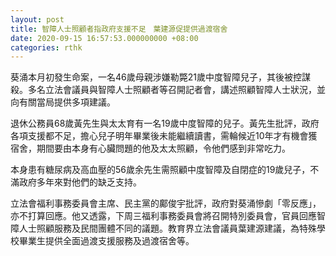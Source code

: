 ```yaml
---
layout: post
title: 智障人士照顧者指政府支援不足　葉建源促提供過渡宿舍
date: 2020-09-15 16:57:53.000000000 +08:00
categories: rthk
---
```


葵涌本月初發生命案，一名46歲母親涉嫌勒斃21歲中度智障兒子，其後被控謀殺。多名立法會議員與智障人士照顧者等召開記者會，講述照顧智障人士狀況，並向有關當局提供多項建議。

退休公務員68歲黃先生與太太育有一名19歲中度智障的兒子。黃先生批評，政府各項支援都不足，擔心兒子明年畢業後未能繼續讀書，需輪候近10年才有機會獲宿舍，期間要由本身有心臟問題的他及太太照顧，令他們感到非常吃力。

本身患有糖尿病及高血壓的56歲余先生需照顧中度智障及自閉症的19歲兒子，不滿政府多年來對他們的缺乏支持。

立法會福利事務委員會主席、民主黨的鄺俊宇批評，政府對葵涌慘劇「零反應」，亦不打算回應。他又透露，下周三福利事務委員會將召開特別委員會，官員回應智障人士照顧服務及民間團體不同的議題。教育界立法會議員葉建源建議，為特殊學校畢業生提供全面過渡支援服務及過渡宿舍等。
